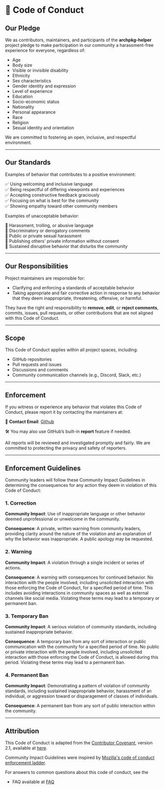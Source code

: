 # 📜 Code of Conduct

## Our Pledge

We as contributors, maintainers, and participants of the **archpkg-helper** project pledge to make participation in our community a harassment-free experience for everyone, regardless of:

- Age
- Body size
- Visible or invisible disability
- Ethnicity
- Sex characteristics
- Gender identity and expression
- Level of experience
- Education
- Socio-economic status
- Nationality
- Personal appearance
- Race
- Religion
- Sexual identity and orientation

We are committed to fostering an open, inclusive, and respectful environment.

---

## Our Standards

Examples of behavior that contributes to a positive environment:

✅ Using welcoming and inclusive language  
✅ Being respectful of differing viewpoints and experiences  
✅ Accepting constructive feedback graciously  
✅ Focusing on what is best for the community  
✅ Showing empathy toward other community members

Examples of unacceptable behavior:

🚫 Harassment, trolling, or abusive language  
🚫 Discriminatory or derogatory comments  
🚫 Public or private sexual harassment  
🚫 Publishing others' private information without consent  
🚫 Sustained disruptive behavior that disturbs the community

---

## Our Responsibilities

Project maintainers are responsible for:
- Clarifying and enforcing a standards of acceptable behavior
- Taking appropriate and fair corrective action in response to any behavior that they deem inappropriate, threatening, offensive, or harmful.

They have the right and responsibility to **remove**, **edit**, or **reject comments**, commits, issues, pull requests, or other contributions that are not aligned with this Code of Conduct.

---

## Scope

This Code of Conduct applies within all project spaces, including:
- GitHub repositories
- Pull requests and issues
- Discussions and comments
- Community communication channels (e.g., Discord, Slack, etc.)

---

## Enforcement

If you witness or experience any behavior that violates this Code of Conduct, please report it by contacting the maintainers at:

📧 **Contact Email**: [Github]( https://github.com/janavipandole/Cara)

🛠️ You may also use GitHub’s built-in **report** feature if needed.

All reports will be reviewed and investigated promptly and fairly. We are committed to protecting the privacy and safety of reporters.

---

## Enforcement Guidelines

Community leaders will follow these Community Impact Guidelines in determining the consequences for any action they deem in violation of this Code of Conduct:

### 1. Correction

**Community Impact**: Use of inappropriate language or other behavior deemed unprofessional or unwelcome in the community.

**Consequence**: A private, written warning from community leaders, providing clarity around the nature of the violation and an explanation of why the behavior was inappropriate. A public apology may be requested.

### 2. Warning

**Community Impact**: A violation through a single incident or series of actions.

**Consequence**: A warning with consequences for continued behavior. No interaction with the people involved, including unsolicited interaction with those enforcing the Code of Conduct, for a specified period of time. This includes avoiding interactions in community spaces as well as external channels like social media. Violating these terms may lead to a temporary or permanent ban.

### 3. Temporary Ban

**Community Impact**: A serious violation of community standards, including sustained inappropriate behavior.

**Consequence**: A temporary ban from any sort of interaction or public communication with the community for a specified period of time. No public or private interaction with the people involved, including unsolicited interaction with those enforcing the Code of Conduct, is allowed during this period. Violating these terms may lead to a permanent ban.

### 4. Permanent Ban

**Community Impact**: Demonstrating a pattern of violation of community standards, including sustained inappropriate behavior, harassment of an individual, or aggression toward or disparagement of classes of individuals.

**Consequence**: A permanent ban from any sort of public interaction within the community.

---

## Attribution

This Code of Conduct is adapted from the [Contributor Covenant](https://www.contributor-covenant.org), version 2.1, available at [here](https://www.contributor-covenant.org/version/2/1/code_of_conduct.html).

Community Impact Guidelines were inspired by [Mozilla's code of conduct enforcement ladder]( https://github.com/mozilla/diversity).

For answers to common questions about this code of conduct, see the 
- FAQ available at [FAQ](https://www.contributor-covenant.org/faq) 
